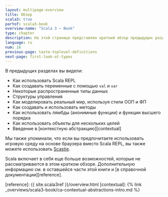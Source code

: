 ```yaml
---
layout: multipage-overview
title: Обзор
scala3: true
partof: scala3-book
overview-name: "Scala 3 — Book"
type: chapter
description: На этой странице представлен краткий обзор предыдущих разделов 'Taste of Scala'.
language: ru
num: 16
previous-page: taste-toplevel-definitions
next-page: first-look-at-types
---
```



В предыдущих разделах вы видели:

- Как использовать Scala REPL
- Как создавать переменные с помощью `val` и `var`
- Некоторые распространенные типы данных
- Структуры управления
- Как моделировать реальный мир, используя стили ООП и ФП
- Как создавать и использовать методы
- Как использовать лямбды (анонимные функции) и функции высшего порядка
- Как использовать объекты для нескольких целей
- Введение в [контекстную абстракцию][contextual]

Мы также упоминали, что если вы предпочитаете использовать игровую среду на основе браузера вместо Scala REPL, 
вы также можете использовать [Scastie](https://scastie.scala-lang.org/).

Scala включает в себя еще больше возможностей, которые не рассматриваются в этом кратком обзоре. 
Дополнительную информацию см. в оставшейся части этой книги и [в справочной документации][reference].

[reference]: {{ site.scala3ref }}/overview.html
[contextual]: {% link _overviews/scala3-book/ca-contextual-abstractions-intro.md %}
